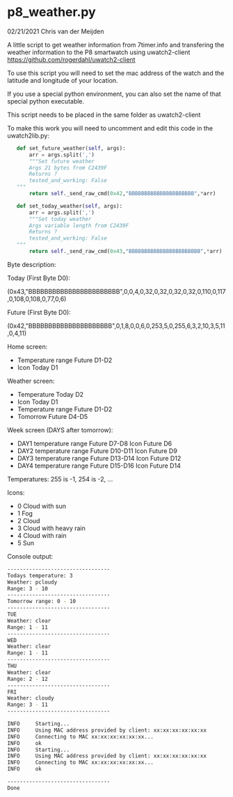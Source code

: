 # p8_weather.py

02/21/2021 Chris van der Meijden

A little script to get weather information from 7timer.info
and transfering the weather information to the P8 smartwatch
using uwatch2-client https://github.com/rogerdahl/uwatch2-client

To use this script you will need to set the mac address of the watch
and the latitude and longitude of your location.

If you use a special python environment, you can also set the name
of that special python executable.

This script needs to be placed in the same folder as uwatch2-client

To make this work you will need to uncomment and edit this code in 
the uwatch2lib.py:

```python
   def set_future_weather(self, args):
       arr = args.split(',')
       """Set future weather
       Args 21 bytes from C2439F
       Returns ?
       tested_and_working: False
   """
       return self._send_raw_cmd(0x42,"BBBBBBBBBBBBBBBBBBBBB",*arr)

   def set_today_weather(self, args):
       arr = args.split(',')
       """Set today weather
       Args variable length from C2439F
       Returns ?
       tested_and_working: False
   """
       return self._send_raw_cmd(0x43,"BBBBBBBBBBBBBBBBBBBBBBB",*arr)
```

Byte description:

Today (First Byte D0):

(0x43,"BBBBBBBBBBBBBBBBBBBBBBB",0,0,4,0,32,0,32,0,32,0,32,0,110,0,117,0,108,0,108,0,77,0,6)

Future (First Byte D0):

(0x42,"BBBBBBBBBBBBBBBBBBBBB",0,1,8,0,0,6,0,253,5,0,255,6,3,2,10,3,5,11,0,4,11)

Home screen:

* Temperature range Future D1-D2
* Icon Today D1

Weather screen:

* Temperature Today D2
* Icon Today D1
* Temperature range Future D1-D2
* Tomorrow Future D4-D5

Week screen (DAYS after tomorrow):

* DAY1 temperature range Future D7-D8 Icon Future D6
* DAY2 temperature range Future D10-D11 Icon Future D9
* DAY3 temperature range Future D13-D14 Icon Future D12
* DAY4 temperature range Future D15-D16 Icon Future D14

Temperatures: 255 is -1, 254 is -2, ...

Icons:

* 0 Cloud with sun
* 1 Fog
* 2 Cloud
* 3 Cloud with heavy rain
* 4 Cloud with rain
* 5 Sun

Console output:

```bash command-line
---------------------------------
Todays temperature: 3
Weather: pcloudy
Range: 3 - 10
---------------------------------
Tomorrow range: 0 - 10
---------------------------------
TUE
Weather: clear
Range: 1 - 11
---------------------------------
WED
Weather: clear
Range: 1 - 11
---------------------------------
THU
Weather: clear
Range: 2 - 12
---------------------------------
FRI
Weather: cloudy
Range: 3 - 11
---------------------------------

INFO     Starting...
INFO     Using MAC address provided by client: xx:xx:xx:xx:xx:xx
INFO     Connecting to MAC xx:xx:xx:xx:xx:xx...
INFO     ok
INFO     Starting...
INFO     Using MAC address provided by client: xx:xx:xx:xx:xx:xx
INFO     Connecting to MAC xx:xx:xx:xx:xx:xx...
INFO     ok

---------------------------------
Done
```
